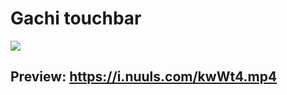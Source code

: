 # Gachi touchbar
<img src="https://i.imgur.com/A2ONEws.png">

## Preview: https://i.nuuls.com/kwWt4.mp4
